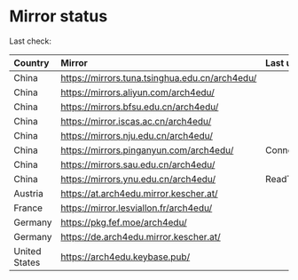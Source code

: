<script src="./time.js"></script>
# Mirror status
Last check: <script type="text/javascript">localize(1671636065.5290804);</script>

|Country|Mirror|Last update|
|:------|:-----|:----------|
|China|https://mirrors.tuna.tsinghua.edu.cn/arch4edu/|<script type="text/javascript">localize(1671604467);</script>|
|China|https://mirrors.aliyun.com/arch4edu/|<script type="text/javascript">localize(1671518117);</script>|
|China|https://mirrors.bfsu.edu.cn/arch4edu/|<script type="text/javascript">localize(1671604467);</script>|
|China|https://mirror.iscas.ac.cn/arch4edu/|<script type="text/javascript">localize(1671604467);</script>|
|China|https://mirrors.nju.edu.cn/arch4edu/|<script type="text/javascript">localize(1671518117);</script>|
|China|https://mirrors.pinganyun.com/arch4edu/|ConnectTimeout|
|China|https://mirrors.sau.edu.cn/arch4edu/|<script type="text/javascript">localize(1671258899);</script>|
|China|https://mirrors.ynu.edu.cn/arch4edu/|ReadTimeout|
|Austria|https://at.arch4edu.mirror.kescher.at/|<script type="text/javascript">localize(1671604467);</script>|
|France|https://mirror.lesviallon.fr/arch4edu/|<script type="text/javascript">localize(1671604467);</script>|
|Germany|https://pkg.fef.moe/arch4edu/|<script type="text/javascript">localize(1671604467);</script>|
|Germany|https://de.arch4edu.mirror.kescher.at/|<script type="text/javascript">localize(1671604467);</script>|
|United States|https://arch4edu.keybase.pub/|<script type="text/javascript">localize(1671561890);</script>|

<script src="./tablefilter/tablefilter.js"></script>
<script src="./table.js"></script>